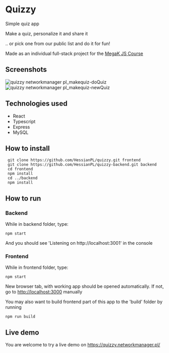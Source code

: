 # Quizzy

Simple quiz app

Make a quiz, personalize it and share it 

.. or pick one from our public list and do it for fun!

Made as an individual full-stack project for the <a href="https://megak.pl/">MegaK JS Course</a>

## Screenshots
![quizzy networkmanager pl_makequiz-doQuiz](https://user-images.githubusercontent.com/6266547/231597893-b9c4d713-ee46-4d8c-9101-b5530c528658.png)
![quizzy networkmanager pl_makequiz-newQuiz](https://user-images.githubusercontent.com/6266547/231597899-b9ad48fa-05f7-4afb-88fc-6972a1a329db.png)

## Technologies used

* React 
* Typescript
* Express
* MySQL

## How to install
```
 git clone https://github.com/HessianPL/quizzy.git frontend
 git clone https://github.com/HessianPL/quizzy-backend.git backend
 cd frontend
 npm install
 cd ../backend
 npm install
```

## How to run

### Backend
While in backend folder, type:
```
npm start
```
And you should see 'Listening on http://localhost:3001' in the console

### Frontend
While in frontend folder, type:
```
npm start
```
New browser tab, with working app should be opened automatically.
If not, go to [http://localhost:3000](http://localhost:3000) manually


You may also want to build frontend part of this app to the 'build' folder by running
```
npm run build
```

## Live demo
You are welcome to try a live demo on https://quizzy.networkmanager.pl/
